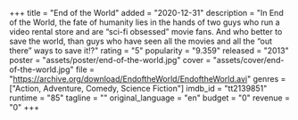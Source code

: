 +++
title = "End of the World"
added = "2020-12-31"
description = "In End of the World, the fate of humanity lies in the hands of two guys who run a video rental store and are “sci-fi obsessed” movie fans.  And who better to save the world, than guys who have seen all the movies and all the “out there” ways to save it!?"
rating = "5"
popularity = "9.359"
released = "2013"
poster = "assets/poster/end-of-the-world.jpg"
cover = "assets/cover/end-of-the-world.jpg"
file = "https://archive.org/download/EndoftheWorld/EndoftheWorld.avi"
genres = ["Action, Adventure, Comedy, Science Fiction"]
imdb_id = "tt2139851"
runtime = "85"
tagline = ""
original_language = "en"
budget = "0"
revenue = "0"
+++